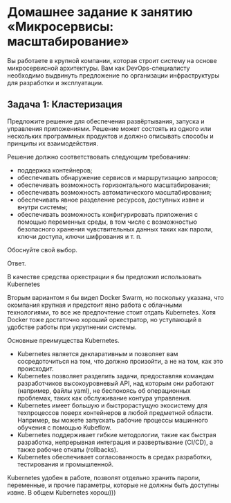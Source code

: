 
# Домашнее задание к занятию «Микросервисы: масштабирование»

Вы работаете в крупной компании, которая строит систему на основе микросервисной архитектуры.
Вам как DevOps-специалисту необходимо выдвинуть предложение по организации инфраструктуры для разработки и эксплуатации.

## Задача 1: Кластеризация

Предложите решение для обеспечения развёртывания, запуска и управления приложениями.
Решение может состоять из одного или нескольких программных продуктов и должно описывать способы и принципы их взаимодействия.

Решение должно соответствовать следующим требованиям:
- поддержка контейнеров;
- обеспечивать обнаружение сервисов и маршрутизацию запросов;
- обеспечивать возможность горизонтального масштабирования;
- обеспечивать возможность автоматического масштабирования;
- обеспечивать явное разделение ресурсов, доступных извне и внутри системы;
- обеспечивать возможность конфигурировать приложения с помощью переменных среды, в том числе с возможностью безопасного хранения чувствительных данных таких как пароли, ключи доступа, ключи шифрования и т. п.

Обоснуйте свой выбор.

Ответ.

В качестве средства оркестрации я бы предложил использовать Kubernetes

Вторым вариантом я бы видел Docker Swarm, но поскольку указана, что окомпания крупная и предстоит явно работа с облачными технологиями, 
то все же предпочтение стоит отдать Kubernetes. Хотя Docker тоже достаточно хороший оркестратор, но уступающий в удобстве работы при укрупнении системы.

Основные преимущества Kubernetes.
* Kubernetes является декларативным и позволяет вам сосредоточиться на том, что должно произойти, а не на том, как это происходит.
* Kubernetes позволяет разделить задачи, предоставляя командам разработчиков высокоуровневый API, над которым они работают (например, файлы yaml), не беспокоясь об операционных проблемах, таких как обслуживание контура управления.
* Kubernetes имеет большую и быстрорастущую экосистему для техпроцессов поверх контейнеров в любой предметной области. Например, вы можете запускать рабочие процессы машинного обучения с помощью Kubeflow.
* Kubernetes поддерживает гибкие методологии, такие как быстрая разработка, непрерывная интеграция и развертывание (CI/CD), а также рабочие откаты (rollbacks).
* Kubernetes обеспечивает согласованность в средах разработки, тестирования и промышленной.

Kubernetes удобен в работе, позволят отдельно хранить пароли, переменные, и прочие параметры, которые не должны быть доступны извне.
В общем Kubernetes хорош)))

